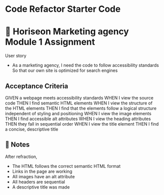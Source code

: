 # Code Refactor Starter Code
# 📖 Horiseon Marketing agency Module 1 Assignment

User story

* As a marketing agency, I need the code to follow accessibility standards
So that our own site is optimized for search engines

## Acceptance Criteria

GIVEN a webpage meets accessibility standards
WHEN I view the source code
THEN I find semantic HTML elements
WHEN I view the structure of the HTML elements
THEN I find that the elements follow a logical structure independent of styling and positioning
WHEN I view the image elements
THEN I find accessible alt attributes
WHEN I view the heading attributes
THEN they fall in sequential order
WHEN I view the title element
THEN I find a concise, descriptive title

## 📝 Notes

After refraction,
- The HTML follows the correct semantic HTML format
- Links in the page are working 
- All images have an alt attribute
- All headers are sequential
- A descriptive title was made 